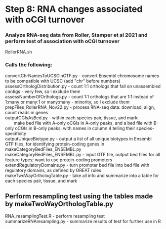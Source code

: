# Step 8: RNA changes associated with oCGI turnover

### Analyze RNA-seq data from Roller, Stamper et al 2021 and perform test of association with oCGI turnover
RollerRNA.sh

### Calls the following:  
convertChrNamesToUCSCinGTF.py - convert Ensembl chromosome names to be compatible with UCSC (add "chr" before numbers)  
assessOrthologDistribution.py - count 1:1 orthologs that fall on unassembled contigs - very few, so I exclude them  
assessNumberOfOrthologs.py - count 1:1 orthologs that are 1:1 instead of 1:many or many:1 or many:many - minority, so I exclude them  
prepFiles_RollerRNA_Nov22.py - process RNA-seq data: download, align, count reads in genes  
outputCGIsAsBed.py - within each species pair, tissue, and mark:  
&emsp;&emsp;make bed file with A-only oCGIs in A-only peaks, and a bed file with B-only oCGIs in B-only peaks, with names in column 4 telling their species-specificity  
outputUniqueBiotype.py - output a list of all unique biotypes in Ensembl GTF files, for identifying protein-coding genes in makeCategoryBedFiles_ENSEMBL.py  
makeCategoryBedFiles_ENSEMBL.py - input GTF file, output bed files for all feature types; want to use protein-coding promoters  
extendRegulatoryDomains.py - turn promoter bed file into bed file with regulatory domains, as defined by GREAT rules  
makeTwoWayOrthologTable.py - take all info and summarize into a table for each species pair, tissue, and mark  

## Perform resampling test using the tables made by makeTwoWayOrthologTable.py
RNA_resamplingTest.R - perform resampling test  
summarizeRNAresampling.py - summarize results of test for further use in R
